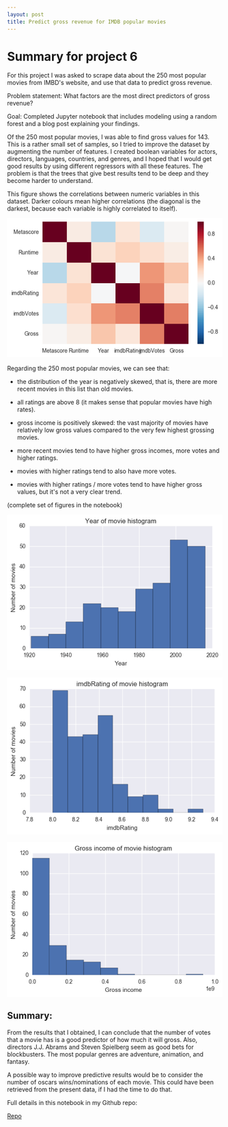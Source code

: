 ```yaml
---
layout: post
title: Predict gross revenue for IMDB popular movies
---
```


# Summary for project 6

For this project I was asked to scrape data about the 250 most popular movies from IMBD's website, and use that data to predict gross revenue.

Problem statement: What factors are the most direct predictors of gross revenue? 

Goal: Completed Jupyter notebook that includes modeling using a random forest and a blog post explaining your findings.

Of the 250 most popular movies, I was able to find gross values for 143. This is a rather small set of samples, so I tried to improve the dataset by augmenting the number of features. I created boolean variables for actors, directors, languages, countries, and genres, and I hoped that I would get good results by using different regressors with all these features. The problem is that the trees that give best results tend to be deep and they become harder to understand.

This figure shows the correlations between numeric variables in this dataset.  Darker colours mean higher correlations (the diagonal is the darkest, because each variable is highly correlated to itself).

![](../images/2016-11-20-fig-correlations.png)

Regarding the 250 most popular movies, we can see that: 

- the distribution of the year is negatively skewed, that is, there are more recent movies in this list than old movies.

- all ratings are above 8 (it makes sense that popular movies have high rates).

- gross income is positively skewed: the vast majority of movies have relatively low gross values compared to the very few highest grossing movies.

- more recent movies tend to have higher gross incomes, more votes and higher ratings.

- movies with higher ratings tend to also have more votes.

- movies with higher ratings / more votes tend to have higher gross values, but it's not a very clear trend.

(complete set of figures in the notebook)

![](../images/2016-11-20-fig-year-histogram.png)

![](../images/2016-11-20-imdbrating-histogram.png)

![](../images/2016-11-20-gross-histogram.png)

## Summary:

From the results that I obtained, I can conclude that the number of votes that a movie has is a good predictor of how much it will gross. Also, directors J.J. Abrams and Steven Spielberg seem as good bets for blockbusters. The most popular genres are adventure, animation, and fantasy.

A possible way to improve predictive results would be to consider the number of oscars wins/nominations of each movie. This could have been retrieved from the present data, if I had the time to do that.

Full details in this notebook in my Github repo:

[Repo](https://github.com/acardocacho/DSI_LDN_1_HOMEWORK/blob/master/ana/week06-project/project06.ipynb)
